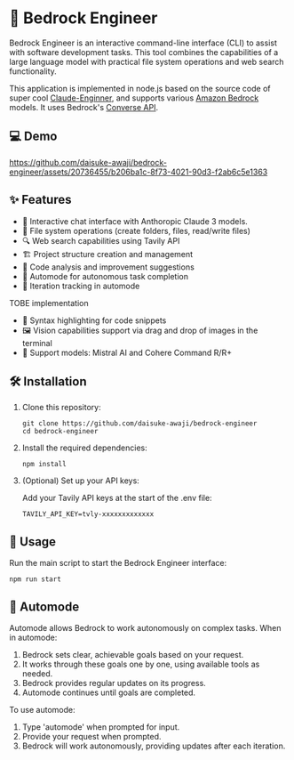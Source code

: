 # 🧙 Bedrock Engineer

Bedrock Engineer is an interactive command-line interface (CLI) to assist with software development tasks. This tool combines the capabilities of a large language model with practical file system operations and web search functionality.

This application is implemented in node.js based on the source code of super cool [Claude-Enginner](https://github.com/Doriandarko/claude-engineer), and supports various [Amazon Bedrock](https://aws.amazon.com/jp/bedrock/) models. It uses Bedrock's [Converse API](https://docs.aws.amazon.com/bedrock/latest/APIReference/API_runtime_Converse.html).

## 💻 Demo

https://github.com/daisuke-awaji/bedrock-engineer/assets/20736455/b206ba1c-8f73-4021-90d3-f2ab6c5e1363

## ✨ Features

- 💬 Interactive chat interface with Anthoropic Claude 3 models.
- 📁 File system operations (create folders, files, read/write files)
- 🔍 Web search capabilities using Tavily API
- 🏗️ Project structure creation and management
- 🧐 Code analysis and improvement suggestions
- 🚀 Automode for autonomous task completion
- 🔄 Iteration tracking in automode

TOBE implementation

- 🌈 Syntax highlighting for code snippets
- 🖼️ Vision capabilities support via drag and drop of images in the terminal
- 🤖 Support models: Mistral AI and Cohere Command R/R+

## 🛠️ Installation

1. Clone this repository:

   ```
   git clone https://github.com/daisuke-awaji/bedrock-engineer
   cd bedrock-engineer
   ```

2. Install the required dependencies:

   ```
   npm install
   ```

3. (Optional) Set up your API keys:

   Add your Tavily API keys at the start of the .env file:

   ```.env
   TAVILY_API_KEY=tvly-xxxxxxxxxxxxx
   ```

## 🚀 Usage

Run the main script to start the Bedrock Engineer interface:

```
npm run start
```

## 🤖 Automode

Automode allows Bedrock to work autonomously on complex tasks. When in automode:

1. Bedrock sets clear, achievable goals based on your request.
2. It works through these goals one by one, using available tools as needed.
3. Bedrock provides regular updates on its progress.
4. Automode continues until goals are completed.

To use automode:

1. Type 'automode' when prompted for input.
2. Provide your request when prompted.
3. Bedrock will work autonomously, providing updates after each iteration.
